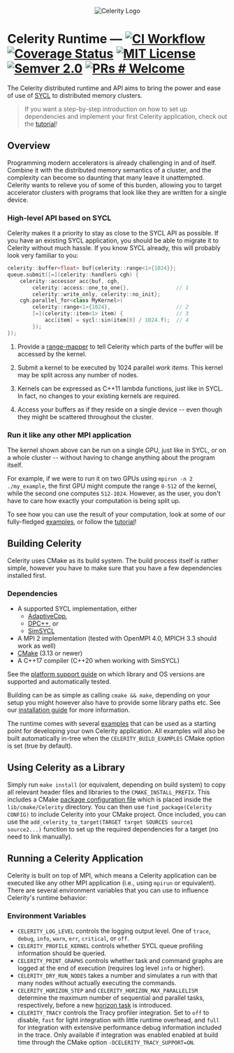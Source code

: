 <p align="center">
<img src="docs/celerity_logo.png" alt="Celerity Logo">
</p>

# Celerity Runtime — [![CI Workflow](https://github.com/celerity/celerity-runtime/actions/workflows/celerity_ci.yml/badge.svg)](https://github.com/celerity/celerity-runtime/actions/workflows/celerity_ci.yml) [![Coverage Status](https://coveralls.io/repos/github/celerity/celerity-runtime/badge.svg?branch=master)](https://coveralls.io/github/celerity/celerity-runtime?branch=master) [![MIT License](https://img.shields.io/badge/license-MIT-blue.svg)](https://github.com/celerity/celerity-runtime/blob/master/LICENSE) [![Semver 2.0](https://img.shields.io/badge/semver-2.0.0-blue)](https://semver.org/spec/v2.0.0.html) [![PRs # Welcome](https://img.shields.io/badge/PRs-welcome-brightgreen.svg)](https://github.com/celerity/celerity-runtime/blob/master/CONTRIBUTING.md)

The Celerity distributed runtime and API aims to bring the power and ease of
use of [SYCL](https://sycl.tech) to distributed memory clusters.

> If you want a step-by-step introduction on how to set up dependencies and
> implement your first Celerity application, check out the
> [tutorial](docs/tutorial.md)!

## Overview

Programming modern accelerators is already challenging in and of itself.
Combine it with the distributed memory semantics of a cluster, and the
complexity can become so daunting that many leave it unattempted. Celerity
wants to relieve you of some of this burden, allowing you to target
accelerator clusters with programs that look like they are written for a
single device.

### High-level API based on SYCL

Celerity makes it a priority to stay as close to the SYCL API as possible. If
you have an existing SYCL application, you should be able to migrate it to
Celerity without much hassle. If you know SYCL already, this will probably
look very familiar to you:

```cpp
celerity::buffer<float> buf{celerity::range<1>{1024}};
queue.submit([=](celerity::handler& cgh) {
    celerity::accessor acc{buf, cgh,
        celerity::access::one_to_one{},               // 1
        celerity::write_only, celerity::no_init};
    cgh.parallel_for<class MyKernel>(
        celerity::range<1>{1024},                     // 2
        [=](celerity::item<1> item) {                 // 3
            acc[item] = sycl::sin(item[0] / 1024.f);  // 4
        });
});
```

1. Provide a [range-mapper](docs/range-mappers.md) to tell Celerity which
   parts of the buffer will be accessed by the kernel.

2. Submit a kernel to be executed by 1024 parallel _work items_. This kernel
   may be split across any number of nodes.

3. Kernels can be expressed as C++11 lambda functions, just like in SYCL. In
   fact, no changes to your existing kernels are required.

4. Access your buffers as if they reside on a single device -- even though
   they might be scattered throughout the cluster.

### Run it like any other MPI application

The kernel shown above can be run on a single GPU, just like in SYCL, or on a
whole cluster -- without having to change anything about the program itself.

For example, if we were to run it on two GPUs using `mpirun -n 2 ./my_example`,
the first GPU might compute the range `0-512` of the kernel, while the second
one computes `512-1024`. However, as the user, you don't have to care how
exactly your computation is being split up.

To see how you can use the result of your computation, look at some of our
fully-fledged [examples](examples), or follow the
[tutorial](docs/tutorial.md)!

## Building Celerity

Celerity uses CMake as its build system. The build process itself is rather
simple, however you have to make sure that you have a few dependencies
installed first.

### Dependencies

- A supported SYCL implementation, either
    - [AdaptiveCpp](https://github.com/AdaptiveCpp/AdaptiveCpp),
    - [DPC++](https://github.com/intel/llvm), or
    - [SimSYCL](https://github.com/celerity/SimSYCL)
- A MPI 2 implementation (tested with OpenMPI 4.0, MPICH 3.3 should work as well)
- [CMake](https://www.cmake.org) (3.13 or newer)
- A C++17 compiler (C++20 when working with SimSYCL)

See the [platform support guide](docs/platform-support.md) on which library and OS versions are supported and
automatically tested.

Building can be as simple as calling `cmake && make`, depending on your setup
you might however also have to provide some library paths etc.
See our [installation guide](docs/installation.md) for more information.

The runtime comes with several [examples](examples) that can be used as a starting
point for developing your own Celerity application. All examples will also be built
automatically in-tree when the `CELERITY_BUILD_EXAMPLES` CMake option is set
(true by default).

## Using Celerity as a Library

Simply run `make install` (or equivalent, depending on build system) to copy
all relevant header files and libraries to the `CMAKE_INSTALL_PREFIX`. This
includes a CMake [package configuration file](https://cmake.org/cmake/help/latest/manual/cmake-packages.7.html#package-configuration-file)
which is placed inside the `lib/cmake/Celerity` directory. You can then use
`find_package(Celerity CONFIG)` to include Celerity into your CMake project.
Once included, you can use the `add_celerity_to_target(TARGET target SOURCES source1 source2...)`
function to set up the required dependencies for a target (no need to link manually).

## Running a Celerity Application

Celerity is built on top of MPI, which means a Celerity application can be
executed like any other MPI application (i.e., using `mpirun` or equivalent).
There are several environment variables that you can use to influence
Celerity's runtime behavior:

### Environment Variables

- `CELERITY_LOG_LEVEL` controls the logging output level. One of `trace`, `debug`,
  `info`, `warn`, `err`, `critical`, or `off`.
- `CELERITY_PROFILE_KERNEL` controls whether SYCL queue profiling information should be queried.
- `CELERITY_PRINT_GRAPHS` controls whether task and command graphs are logged
  at the end of execution (requires log level `info` or higher).
- `CELERITY_DRY_RUN_NODES` takes a number and simulates a run with that many nodes
  without actually executing the commands.
- `CELERITY_HORIZON_STEP` and `CELERITY_HORIZON_MAX_PARALLELISM` determine the
  maximum number of sequential and parallel tasks, respectively, before a new
  [horizon task](https://doi.org/10.1007/s42979-024-02749-w) is introduced.
- `CELERITY_TRACY` controls the Tracy profiler integration. Set to `off` to disable,
  `fast` for light integration with little runtime overhead, and `full` for
  integration with extensive performance debug information included in the trace.
  Only available if integration was enabled enabled at build time through the
  CMake option `-DCELERITY_TRACY_SUPPORT=ON`. 
